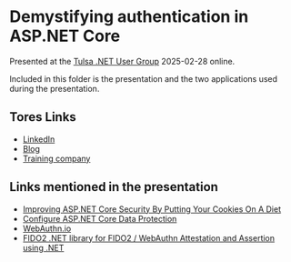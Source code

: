 # Demystifying authentication in ASP.NET Core

Presented at the <a href="https://www.meetup.com/dotnet-virtual-user-group/events/306154333/" target="_blank">Tulsa .NET User Group</a> 2025-02-28 online.

Included in this folder is the presentation and the two applications used during the presentation.

## Tores Links
* <a href="https://www.linkedin.com/in/torenestenius/" target="_blank">LinkedIn</a> 
* <a href="https://nestenius.se/" target="_blank">Blog</a>
* <a href="https://tn-data.se/" target="_blank">Training company</a>


## Links mentioned in the presentation
* <a href="https://nestenius.se/net/improving-asp-net-core-security-by-putting-your-cookies-on-a-diet/" target="_blank">Improving ASP.NET Core Security By Putting Your Cookies On A Diet</a>
* <a href="https://learn.microsoft.com/en-us/aspnet/core/security/data-protection/configuration/overview" target="_blank">Configure ASP.NET Core Data Protection</a>
* <a href="https://webauthn.io/" target="_blank">WebAuthn.io</a>
* <a href="https://github.com/passwordless-lib/fido2-net-lib" target="_blank">FIDO2 .NET library for FIDO2 / WebAuthn Attestation and Assertion using .NET</a>


